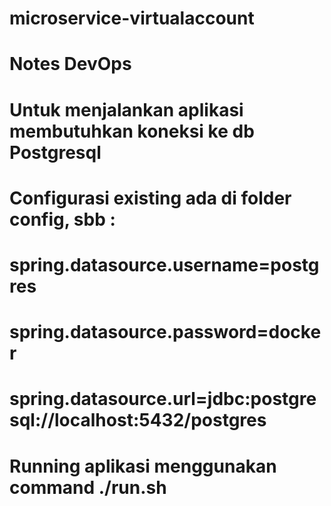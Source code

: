 # microservice-virtualaccount

# Notes DevOps

# Untuk menjalankan aplikasi membutuhkan koneksi ke db Postgresql

# Configurasi existing ada di folder config, sbb :
# spring.datasource.username=postgres
# spring.datasource.password=docker
# spring.datasource.url=jdbc:postgresql://localhost:5432/postgres

# Running aplikasi menggunakan command ./run.sh
